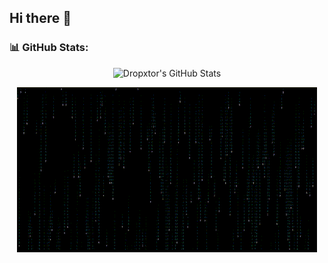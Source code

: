 ## Hi there 👋
### 📊 GitHub Stats:

<p align="center">
  <img src="https://github-readme-stats.vercel.app/api?username=Dropxtor&show_icons=true&theme=algolia" alt="Dropxtor's GitHub Stats"/>
</p>

<p align="center">
  <img src="https://github.com/Dropxtor/images/blob/main/matrix_background.gif?raw=true" alt="Matrix Background GIF"/>
</p>

<!--
**Dropxtor/Dropxtor** is a ✨ _special_ ✨ repository because its `README.md` (this file) appears on your GitHub profile.
-->
